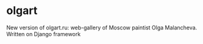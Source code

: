olgart
======

New version of olgart.ru: web-gallery of Moscow paintist Olga Malancheva.
Written on Django framework
